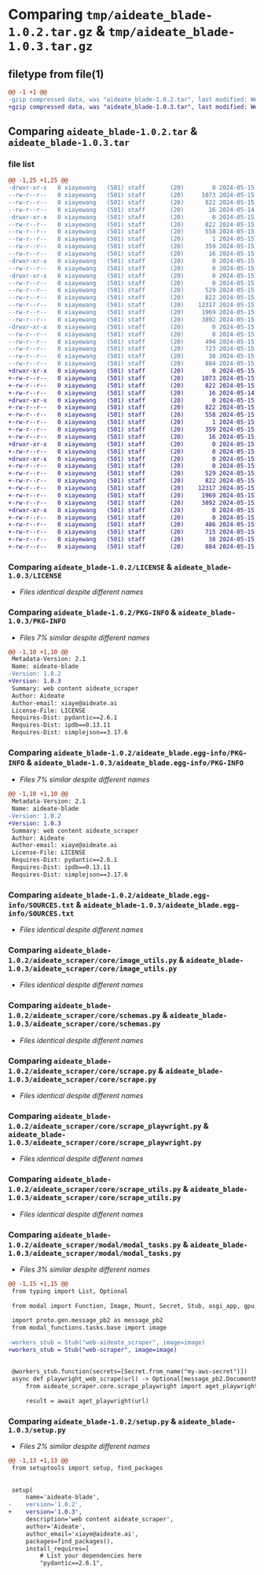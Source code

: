 # Comparing `tmp/aideate_blade-1.0.2.tar.gz` & `tmp/aideate_blade-1.0.3.tar.gz`

## filetype from file(1)

```diff
@@ -1 +1 @@
-gzip compressed data, was "aideate_blade-1.0.2.tar", last modified: Wed May 15 05:38:02 2024, max compression
+gzip compressed data, was "aideate_blade-1.0.3.tar", last modified: Wed May 15 20:25:40 2024, max compression
```

## Comparing `aideate_blade-1.0.2.tar` & `aideate_blade-1.0.3.tar`

### file list

```diff
@@ -1,25 +1,25 @@
-drwxr-xr-x   0 xiayewang   (501) staff       (20)        0 2024-05-15 05:38:02.114976 aideate_blade-1.0.2/
--rw-r--r--   0 xiayewang   (501) staff       (20)     1073 2024-05-15 00:07:08.000000 aideate_blade-1.0.2/LICENSE
--rw-r--r--   0 xiayewang   (501) staff       (20)      822 2024-05-15 05:38:02.114789 aideate_blade-1.0.2/PKG-INFO
--rw-r--r--   0 xiayewang   (501) staff       (20)       16 2024-05-14 20:10:32.000000 aideate_blade-1.0.2/README.md
-drwxr-xr-x   0 xiayewang   (501) staff       (20)        0 2024-05-15 05:38:02.114473 aideate_blade-1.0.2/aideate_blade.egg-info/
--rw-r--r--   0 xiayewang   (501) staff       (20)      822 2024-05-15 05:38:02.000000 aideate_blade-1.0.2/aideate_blade.egg-info/PKG-INFO
--rw-r--r--   0 xiayewang   (501) staff       (20)      558 2024-05-15 05:38:02.000000 aideate_blade-1.0.2/aideate_blade.egg-info/SOURCES.txt
--rw-r--r--   0 xiayewang   (501) staff       (20)        1 2024-05-15 05:38:02.000000 aideate_blade-1.0.2/aideate_blade.egg-info/dependency_links.txt
--rw-r--r--   0 xiayewang   (501) staff       (20)      359 2024-05-15 05:38:02.000000 aideate_blade-1.0.2/aideate_blade.egg-info/requires.txt
--rw-r--r--   0 xiayewang   (501) staff       (20)       16 2024-05-15 05:38:02.000000 aideate_blade-1.0.2/aideate_blade.egg-info/top_level.txt
-drwxr-xr-x   0 xiayewang   (501) staff       (20)        0 2024-05-15 05:38:02.110535 aideate_blade-1.0.2/aideate_scraper/
--rw-r--r--   0 xiayewang   (501) staff       (20)        0 2024-05-15 00:07:08.000000 aideate_blade-1.0.2/aideate_scraper/__init__.py
-drwxr-xr-x   0 xiayewang   (501) staff       (20)        0 2024-05-15 05:38:02.113783 aideate_blade-1.0.2/aideate_scraper/core/
--rw-r--r--   0 xiayewang   (501) staff       (20)        0 2024-05-15 00:07:08.000000 aideate_blade-1.0.2/aideate_scraper/core/__init__.py
--rw-r--r--   0 xiayewang   (501) staff       (20)      529 2024-05-15 00:07:08.000000 aideate_blade-1.0.2/aideate_scraper/core/image_utils.py
--rw-r--r--   0 xiayewang   (501) staff       (20)      822 2024-05-15 00:07:08.000000 aideate_blade-1.0.2/aideate_scraper/core/schemas.py
--rw-r--r--   0 xiayewang   (501) staff       (20)    12317 2024-05-15 05:30:34.000000 aideate_blade-1.0.2/aideate_scraper/core/scrape.py
--rw-r--r--   0 xiayewang   (501) staff       (20)     1969 2024-05-15 05:30:34.000000 aideate_blade-1.0.2/aideate_scraper/core/scrape_playwright.py
--rw-r--r--   0 xiayewang   (501) staff       (20)     3892 2024-05-15 00:07:08.000000 aideate_blade-1.0.2/aideate_scraper/core/scrape_utils.py
-drwxr-xr-x   0 xiayewang   (501) staff       (20)        0 2024-05-15 05:38:02.114261 aideate_blade-1.0.2/aideate_scraper/modal/
--rw-r--r--   0 xiayewang   (501) staff       (20)        0 2024-05-15 00:07:08.000000 aideate_blade-1.0.2/aideate_scraper/modal/__init__.py
--rw-r--r--   0 xiayewang   (501) staff       (20)      494 2024-05-15 05:30:34.000000 aideate_blade-1.0.2/aideate_scraper/modal/modal_client.py
--rw-r--r--   0 xiayewang   (501) staff       (20)      723 2024-05-15 05:30:34.000000 aideate_blade-1.0.2/aideate_scraper/modal/modal_tasks.py
--rw-r--r--   0 xiayewang   (501) staff       (20)       38 2024-05-15 05:38:02.115007 aideate_blade-1.0.2/setup.cfg
--rw-r--r--   0 xiayewang   (501) staff       (20)      884 2024-05-15 05:37:12.000000 aideate_blade-1.0.2/setup.py
+drwxr-xr-x   0 xiayewang   (501) staff       (20)        0 2024-05-15 20:25:40.986661 aideate_blade-1.0.3/
+-rw-r--r--   0 xiayewang   (501) staff       (20)     1073 2024-05-15 00:07:08.000000 aideate_blade-1.0.3/LICENSE
+-rw-r--r--   0 xiayewang   (501) staff       (20)      822 2024-05-15 20:25:40.986501 aideate_blade-1.0.3/PKG-INFO
+-rw-r--r--   0 xiayewang   (501) staff       (20)       16 2024-05-14 20:10:32.000000 aideate_blade-1.0.3/README.md
+drwxr-xr-x   0 xiayewang   (501) staff       (20)        0 2024-05-15 20:25:40.986155 aideate_blade-1.0.3/aideate_blade.egg-info/
+-rw-r--r--   0 xiayewang   (501) staff       (20)      822 2024-05-15 20:25:40.000000 aideate_blade-1.0.3/aideate_blade.egg-info/PKG-INFO
+-rw-r--r--   0 xiayewang   (501) staff       (20)      558 2024-05-15 20:25:40.000000 aideate_blade-1.0.3/aideate_blade.egg-info/SOURCES.txt
+-rw-r--r--   0 xiayewang   (501) staff       (20)        1 2024-05-15 20:25:40.000000 aideate_blade-1.0.3/aideate_blade.egg-info/dependency_links.txt
+-rw-r--r--   0 xiayewang   (501) staff       (20)      359 2024-05-15 20:25:40.000000 aideate_blade-1.0.3/aideate_blade.egg-info/requires.txt
+-rw-r--r--   0 xiayewang   (501) staff       (20)       16 2024-05-15 20:25:40.000000 aideate_blade-1.0.3/aideate_blade.egg-info/top_level.txt
+drwxr-xr-x   0 xiayewang   (501) staff       (20)        0 2024-05-15 20:25:40.983996 aideate_blade-1.0.3/aideate_scraper/
+-rw-r--r--   0 xiayewang   (501) staff       (20)        0 2024-05-15 00:07:08.000000 aideate_blade-1.0.3/aideate_scraper/__init__.py
+drwxr-xr-x   0 xiayewang   (501) staff       (20)        0 2024-05-15 20:25:40.985361 aideate_blade-1.0.3/aideate_scraper/core/
+-rw-r--r--   0 xiayewang   (501) staff       (20)        0 2024-05-15 00:07:08.000000 aideate_blade-1.0.3/aideate_scraper/core/__init__.py
+-rw-r--r--   0 xiayewang   (501) staff       (20)      529 2024-05-15 00:07:08.000000 aideate_blade-1.0.3/aideate_scraper/core/image_utils.py
+-rw-r--r--   0 xiayewang   (501) staff       (20)      822 2024-05-15 00:07:08.000000 aideate_blade-1.0.3/aideate_scraper/core/schemas.py
+-rw-r--r--   0 xiayewang   (501) staff       (20)    12317 2024-05-15 05:30:34.000000 aideate_blade-1.0.3/aideate_scraper/core/scrape.py
+-rw-r--r--   0 xiayewang   (501) staff       (20)     1969 2024-05-15 05:30:34.000000 aideate_blade-1.0.3/aideate_scraper/core/scrape_playwright.py
+-rw-r--r--   0 xiayewang   (501) staff       (20)     3892 2024-05-15 00:07:08.000000 aideate_blade-1.0.3/aideate_scraper/core/scrape_utils.py
+drwxr-xr-x   0 xiayewang   (501) staff       (20)        0 2024-05-15 20:25:40.985927 aideate_blade-1.0.3/aideate_scraper/modal/
+-rw-r--r--   0 xiayewang   (501) staff       (20)        0 2024-05-15 00:07:08.000000 aideate_blade-1.0.3/aideate_scraper/modal/__init__.py
+-rw-r--r--   0 xiayewang   (501) staff       (20)      486 2024-05-15 20:24:24.000000 aideate_blade-1.0.3/aideate_scraper/modal/modal_client.py
+-rw-r--r--   0 xiayewang   (501) staff       (20)      715 2024-05-15 20:24:24.000000 aideate_blade-1.0.3/aideate_scraper/modal/modal_tasks.py
+-rw-r--r--   0 xiayewang   (501) staff       (20)       38 2024-05-15 20:25:40.986696 aideate_blade-1.0.3/setup.cfg
+-rw-r--r--   0 xiayewang   (501) staff       (20)      884 2024-05-15 20:25:38.000000 aideate_blade-1.0.3/setup.py
```

### Comparing `aideate_blade-1.0.2/LICENSE` & `aideate_blade-1.0.3/LICENSE`

 * *Files identical despite different names*

### Comparing `aideate_blade-1.0.2/PKG-INFO` & `aideate_blade-1.0.3/PKG-INFO`

 * *Files 7% similar despite different names*

```diff
@@ -1,10 +1,10 @@
 Metadata-Version: 2.1
 Name: aideate-blade
-Version: 1.0.2
+Version: 1.0.3
 Summary: web content aideate_scraper
 Author: Aideate
 Author-email: xiaye@aideate.ai
 License-File: LICENSE
 Requires-Dist: pydantic==2.6.1
 Requires-Dist: ipdb==0.13.11
 Requires-Dist: simplejson==3.17.6
```

### Comparing `aideate_blade-1.0.2/aideate_blade.egg-info/PKG-INFO` & `aideate_blade-1.0.3/aideate_blade.egg-info/PKG-INFO`

 * *Files 7% similar despite different names*

```diff
@@ -1,10 +1,10 @@
 Metadata-Version: 2.1
 Name: aideate-blade
-Version: 1.0.2
+Version: 1.0.3
 Summary: web content aideate_scraper
 Author: Aideate
 Author-email: xiaye@aideate.ai
 License-File: LICENSE
 Requires-Dist: pydantic==2.6.1
 Requires-Dist: ipdb==0.13.11
 Requires-Dist: simplejson==3.17.6
```

### Comparing `aideate_blade-1.0.2/aideate_blade.egg-info/SOURCES.txt` & `aideate_blade-1.0.3/aideate_blade.egg-info/SOURCES.txt`

 * *Files identical despite different names*

### Comparing `aideate_blade-1.0.2/aideate_scraper/core/image_utils.py` & `aideate_blade-1.0.3/aideate_scraper/core/image_utils.py`

 * *Files identical despite different names*

### Comparing `aideate_blade-1.0.2/aideate_scraper/core/schemas.py` & `aideate_blade-1.0.3/aideate_scraper/core/schemas.py`

 * *Files identical despite different names*

### Comparing `aideate_blade-1.0.2/aideate_scraper/core/scrape.py` & `aideate_blade-1.0.3/aideate_scraper/core/scrape.py`

 * *Files identical despite different names*

### Comparing `aideate_blade-1.0.2/aideate_scraper/core/scrape_playwright.py` & `aideate_blade-1.0.3/aideate_scraper/core/scrape_playwright.py`

 * *Files identical despite different names*

### Comparing `aideate_blade-1.0.2/aideate_scraper/core/scrape_utils.py` & `aideate_blade-1.0.3/aideate_scraper/core/scrape_utils.py`

 * *Files identical despite different names*

### Comparing `aideate_blade-1.0.2/aideate_scraper/modal/modal_tasks.py` & `aideate_blade-1.0.3/aideate_scraper/modal/modal_tasks.py`

 * *Files 3% similar despite different names*

```diff
@@ -1,15 +1,15 @@
 from typing import List, Optional
 
 from modal import Function, Image, Mount, Secret, Stub, asgi_app, gpu, method
 
 import proto.gen.message_pb2 as message_pb2
 from modal_functions.tasks.base import image
 
-workers_stub = Stub("web-aideate_scraper", image=image)
+workers_stub = Stub("web-scraper", image=image)
 
 
 @workers_stub.function(secrets=[Secret.from_name("my-aws-secret")])
 async def playwright_web_scrape(url) -> Optional[message_pb2.DocumentMessage]:
     from aideate_scraper.core.scrape_playwright import aget_playwright
 
     result = await aget_playwright(url)
```

### Comparing `aideate_blade-1.0.2/setup.py` & `aideate_blade-1.0.3/setup.py`

 * *Files 2% similar despite different names*

```diff
@@ -1,13 +1,13 @@
 from setuptools import setup, find_packages
 
 
 setup(
     name='aideate-blade',
-    version='1.0.2',
+    version='1.0.3',
     description='web content aideate_scraper',
     author='Aideate',
     author_email='xiaye@aideate.ai',
     packages=find_packages(),
     install_requires=[
         # List your dependencies here
         "pydantic==2.6.1",
```


